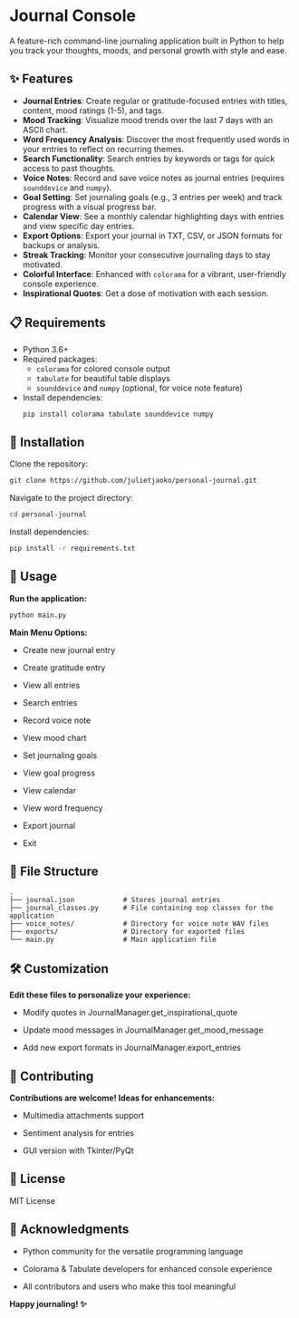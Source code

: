 # Journal Console

A feature-rich command-line journaling application built in Python to help you track your thoughts, moods, and personal growth with style and ease.

## ✨ Features

- **Journal Entries**: Create regular or gratitude-focused entries with titles, content, mood ratings (1-5), and tags.
- **Mood Tracking**: Visualize mood trends over the last 7 days with an ASCII chart.
- **Word Frequency Analysis**: Discover the most frequently used words in your entries to reflect on recurring themes.
- **Search Functionality**: Search entries by keywords or tags for quick access to past thoughts.
- **Voice Notes**: Record and save voice notes as journal entries (requires `sounddevice` and `numpy`).
- **Goal Setting**: Set journaling goals (e.g., 3 entries per week) and track progress with a visual progress bar.
- **Calendar View**: See a monthly calendar highlighting days with entries and view specific day entries.
- **Export Options**: Export your journal in TXT, CSV, or JSON formats for backups or analysis.
- **Streak Tracking**: Monitor your consecutive journaling days to stay motivated.
- **Colorful Interface**: Enhanced with `colorama` for a vibrant, user-friendly console experience.
- **Inspirational Quotes**: Get a dose of motivation with each session.

## 📋 Requirements

- Python 3.6+
- Required packages:
  - `colorama` for colored console output
  - `tabulate` for beautiful table displays
  - `sounddevice` and `numpy` (optional, for voice note feature)
- Install dependencies:
  ```bash
  pip install colorama tabulate sounddevice numpy
  ```

## 🚀 Installation
Clone the repository:

```bash
git clone https://github.com/julietjaoko/personal-journal.git
```
Navigate to the project directory:

```bash
cd personal-journal
```
Install dependencies:

```bash
pip install -r requirements.txt
```

## 📖 Usage
**Run the application:**

```bash
python main.py
```
**Main Menu Options:**
- Create new journal entry

- Create gratitude entry

- View all entries

- Search entries

- Record voice note

- View mood chart

- Set journaling goals

- View goal progress

- View calendar

- View word frequency

- Export journal

- Exit

## 📂 File Structure
```text
.
├── journal.json            # Stores journal entries
├── journal_classes.py      # File containing oop classes for the application
├── voice_notes/            # Directory for voice note WAV files
├── exports/                # Directory for exported files
└── main.py                 # Main application file
```
## 🛠️ Customization
**Edit these files to personalize your experience:**

- Modify quotes in JournalManager.get_inspirational_quote

- Update mood messages in JournalManager.get_mood_message

- Add new export formats in JournalManager.export_entries

## 🌟 Contributing
**Contributions are welcome! Ideas for enhancements:**

- Multimedia attachments support

- Sentiment analysis for entries

- GUI version with Tkinter/PyQt

## 📜 License
MIT License

## 🙏 Acknowledgments
- Python community for the versatile programming language

- Colorama & Tabulate developers for enhanced console experience

- All contributors and users who make this tool meaningful

**Happy journaling! ✨**
